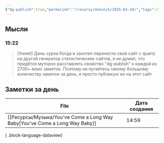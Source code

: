 ```yaml
---
{"dg-publish":true,"permalink":"/resursy/dnevnik/2025-03-10/","tags":["Ежедневнаязаметка"]}
---
```


## Мысли
### 15:22
> [!tweet] День сурка 
> Когда я захотел перенести свой сайт с quartz на другой генератор статистических сайтов, я не думал, что придётся муторно расставлять свойство "dg-publish" к каждой из 2700+ моих заметок. Поэтому не пугайтесь такому большому количеству заметок за день, я просто публикую их на этот сайт 

## Заметки за день
| File                                                                           | Дата создания |
| ------------------------------------------------------------------------------ | ------------- |
| [[Ресурсы/Музыка/You've Come a Long Way Baby\|You've Come a Long Way Baby]] | 14:59         |

{ .block-language-dataview}
